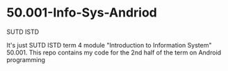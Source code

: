 # 50.001-Info-Sys-Andriod
SUTD ISTD

It's just SUTD ISTD term 4 module "Introduction to Information System" 50.001.
This repo contains my code for the 2nd half of the term on Android programming
